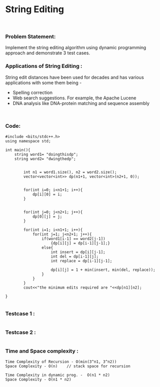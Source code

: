 # String Editing
<br/>

### Problem Statement:
Implement the string editing algorithm using dynamic programming approach and demonstrate 3 test cases.



### Applications of String Editing :
String edit distances have been used for decades and has various applications with some them being -
- Spelling correction
- Web search suggestions. For example, the Apache Lucene
- DNA analysis like DNA-protein matching and sequence assembly
<br>



### Code:
```
#include <bits/stdc++.h>
using namespace std;

int main(){
    string word1= "doingthisdp";
    string word2= "dwingthedp";


        int n1 = word1.size(), n2 = word2.size();
        vector<vector<int>> dp(n1+1, vector<int>(n2+1, 0));
        
        
        for(int i=0; i<n1+1; i++){
            dp[i][0] = i;
        }
            
        
        for(int j=0; j<n2+1; j++){
            dp[0][j] = j;
        }
            
        for(int i=1; i<n1+1; i++){
            for(int j=1; j<n2+1; j++){
                if(word1[i-1] == word2[j-1])
                    {dp[i][j] = dp[i-1][j-1];}
                else{
                    int insert = dp[i][j-1];
                    int del = dp[i-1][j];
                    int replace = dp[i-1][j-1];
                    
                    dp[i][j] = 1 + min(insert, min(del, replace));
                }
            }
        }
        cout<<"the minimum edits required are "<<dp[n1][n2];
        
}
        

```

### Testcase 1 :
```

```

### Testcase 2 :
```

```

### Time and Space complexity :
```
Time Complexity of Recursion - O(min(3^n1, 3^n2)) 
Space Complexity - O(n)    // stack space for recursion

Time Complexity in dynamic prog. -  O(n1 * n2)
Space Complexity - O(n1 * n2)

```
